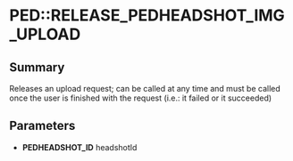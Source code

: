 # PED::RELEASE_PEDHEADSHOT_IMG_UPLOAD

## Summary
Releases an upload request; can be called at any time and must be
called once the user is finished with the request (i.e.: it failed or it succeeded)

## Parameters
* **PEDHEADSHOT_ID** headshotId